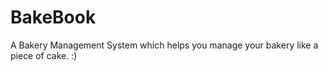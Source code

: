 # BakeBook
<p>A Bakery Management System which helps you manage your bakery like a piece of cake. :) </p>
